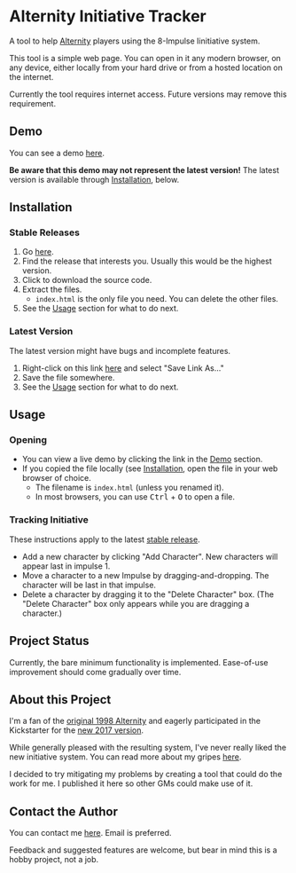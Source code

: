 # Alternity Initiative Tracker

A tool to help [Alternity](http://www.sasquatchgamestudio.com/products/alternity/) players using the 8-Impulse Iinitiative system.

This tool is a simple web page. You can open in it any modern browser, on any device, either locally from your hard drive or from a hosted location on the internet.

Currently the tool requires internet access. Future versions may remove this requirement.

## Demo

You can see a demo [here](http://members.iinet.net.au/~nichevo/alternity-initiative-tracker/).

__Be aware that this demo may not represent the latest version!__ The latest version is available through [Installation](#installation), below.

## Installation

### Stable Releases

1. Go [here](https://github.com/d16-nichevo/alternity-initiative-tracker/releases).
1. Find the release that interests you. Usually this would be the highest version.
1. Click to download the source code.
1. Extract the files.
   * `index.html` is the only file you need. You can delete the other files.
1. See the [Usage](#usage) section for what to do next.


### Latest Version

The latest version might have bugs and incomplete features.

1. Right-click on this link [here](https://github.com/d16-nichevo/alternity-initiative-tracker/raw/master/index.html) and select "Save Link As..."
2. Save the file somewhere.
3. See the [Usage](#usage) section for what to do next.

## Usage

### Opening

* You can view a live demo by clicking the link in the [Demo](#demo) section.
* If you copied the file locally (see [Installation](#installation), open the file in your web browser of choice.
  * The filename is `index.html` (unless you renamed it).
  * In most browsers, you can use <kbd>Ctrl</kbd> + <kbd>O</kbd> to open a file.

### Tracking Initiative

These instructions apply to the latest [stable release](#stable-releases).

* Add a new character by clicking "Add Character". New characters will appear last in impulse 1.
* Move a character to a new Impulse by dragging-and-dropping. The character will be last in that impulse.
* Delete a character by dragging it to the "Delete Character" box. (The "Delete Character" box only appears while you are dragging a character.)

## Project Status

Currently, the bare minimum functionality is implemented. Ease-of-use improvement should come gradually over time.

## About this Project

I'm a fan of the [original 1998 Alternity](https://en.wikipedia.org/wiki/Alternity) and eagerly participated in the Kickstarter for the [new 2017 version](https://www.kickstarter.com/projects/sasquatchgamestudio/alternity-2017-a-science-fiction-roleplaying-game).

While generally pleased with the resulting system, I've never really liked the new initiative system. You can read more about my gripes [here](https://www.reddit.com/r/Alternity2018/comments/9n97cx).

I decided to try mitigating my problems by creating a tool that could do the work for me. I published it here so other GMs could make use of it.

## Contact the Author

You can contact me [here](http://deck16.net/contact). Email is preferred.

Feedback and suggested features are welcome, but bear in mind this is a hobby project, not a job.